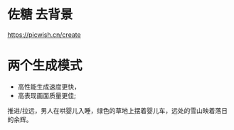 # 佐糖 去背景

https://picwish.cn/create

# 两个生成模式

* 高性能生成速度更快，
* 高表现画面质量更佳;

推进/拉远，男人在哄婴儿入睡，绿色的草地上摆着婴儿车，远处的雪山映着落日的余辉。

